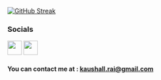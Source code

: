 <div align="left">

<!-- ![GitHub stats](https://github-readme-stats.vercel.app/api?username=Kaushallrai&show_icons=true&count_private=true&include_all_commits=true&theme=swift) -->

[![GitHub Streak](https://streak-stats.demolab.com/?user=Kaushallrai&theme=highcontrast)](https://git.io/streak-stats)

</div>

### Socials

<a href="https://www.linkedin.com/in/kaushal-rai-b5084a21a" target="_blank" rel="noreferrer"><img src="https://raw.githubusercontent.com/danielcranney/readme-generator/main/public/icons/socials/linkedin.svg" width="32" height="32" /></a> <a href="https://www.stackoverflow.com/users/20191777/kaushal-rai" target="_blank" rel="noreferrer"><img src="https://raw.githubusercontent.com/danielcranney/readme-generator/main/public/icons/socials/stackoverflow.svg" width="32" height="32" /></a></p>

<h4>You can contact me at : <a href="mailto:mailto:kaushallrai03@gmail.com">kaushall.rai@gmail.com</a></h4>
